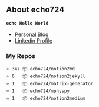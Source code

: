 ## About echo724

<code>**echo Hello World**</code>

- [Personal Blog](https://echo-devblog.netlify.app)
- [Linkedin Profile](https://www.linkedin.com/in/eunchan-cho-382001184)

### My Repos
```
⭐️ 347 📦 echo724/notion2md
⭐️ 6   📦 echo724/notion2jekyll
⭐️ 1   📦 echo724/matrix-generator
⭐️ 1   📦 echo724/mphyspy
⭐️ 1   📦 echo724/notion2medium
```
